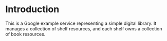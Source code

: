 # Introduction
This is a Google example service representing a simple digital library.
It manages a collection of shelf resources, and each shelf owns a collection
of book resources.
